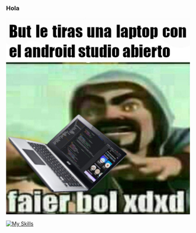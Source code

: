 ### Hola 

![but](https://github.com/ThePowerdinoDeluxe990/ThePowerdinoDeluxe990/blob/main/Mimomobuenoesdefinitivo.jpeg?raw=true)

[![My Skills](https://skillicons.dev/icons?i=androidstudio,idea,neovim)](https://skillicons.dev)







